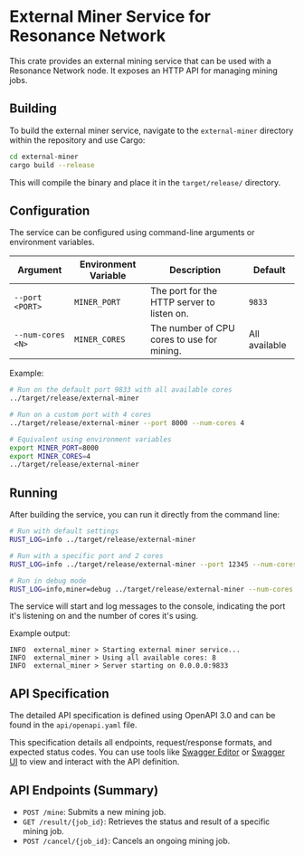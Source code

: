 # External Miner Service for Resonance Network

This crate provides an external mining service that can be used with a Resonance Network node. It exposes an HTTP API for managing mining jobs.

## Building

To build the external miner service, navigate to the `external-miner` directory within the repository and use Cargo:

```bash
cd external-miner
cargo build --release
```

This will compile the binary and place it in the `target/release/` directory.

## Configuration

The service can be configured using command-line arguments or environment variables.

| Argument      | Environment Variable | Description                                                 | Default          |
|---------------|----------------------|-------------------------------------------------------------|------------------|
| `--port <PORT>` | `MINER_PORT`         | The port for the HTTP server to listen on.                  | `9833`           |
| `--num-cores <N>` | `MINER_CORES`        | The number of CPU cores to use for mining.                  | All available    |

Example:

```bash
# Run on the default port 9833 with all available cores
../target/release/external-miner

# Run on a custom port with 4 cores
../target/release/external-miner --port 8000 --num-cores 4

# Equivalent using environment variables
export MINER_PORT=8000
export MINER_CORES=4
../target/release/external-miner
```

## Running

After building the service, you can run it directly from the command line:

```bash
# Run with default settings
RUST_LOG=info ../target/release/external-miner

# Run with a specific port and 2 cores
RUST_LOG=info ../target/release/external-miner --port 12345 --num-cores 2

# Run in debug mode
RUST_LOG=info,miner=debug ../target/release/external-miner --num-cores 4

```

The service will start and log messages to the console, indicating the port it's listening on and the number of cores it's using.

Example output:
```
INFO  external_miner > Starting external miner service...
INFO  external_miner > Using all available cores: 8
INFO  external_miner > Server starting on 0.0.0.0:9833 
```

## API Specification

The detailed API specification is defined using OpenAPI 3.0 and can be found in the `api/openapi.yaml` file.

This specification details all endpoints, request/response formats, and expected status codes.
You can use tools like [Swagger Editor](https://editor.swagger.io/) or [Swagger UI](https://swagger.io/tools/swagger-ui/) to view and interact with the API definition.

## API Endpoints (Summary)

*   `POST /mine`: Submits a new mining job.
*   `GET /result/{job_id}`: Retrieves the status and result of a specific mining job.
*   `POST /cancel/{job_id}`: Cancels an ongoing mining job. 